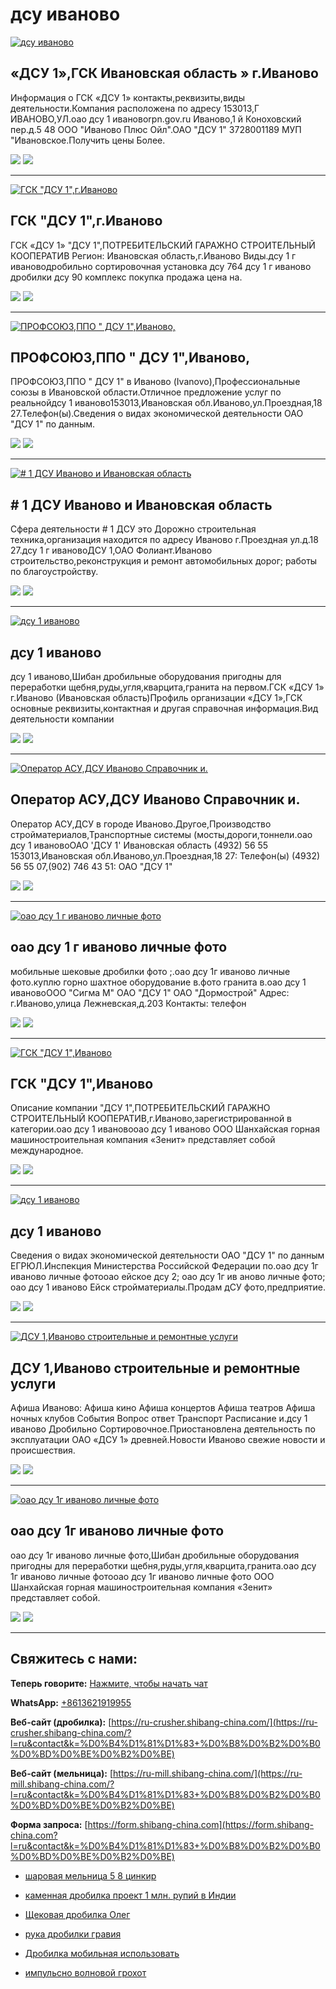 # дсу иваново

<a href="https://swt.shibang-china.com/?l=ru&img&k=%D0%B4%D1%81%D1%83+%D0%B8%D0%B2%D0%B0%D0%BD%D0%BE%D0%B2%D0%BE" target="_blank">![дсу иваново](http://static.shibang-china.com/all-800x300/686.jpg)</a>

## &#171;ДСУ 1&#187;,ГСК Ивановская область &#187; г.Иваново
Информация о ГСК &#171;ДСУ 1&#187; контакты,реквизиты,виды деятельности.Компания расположена по адресу 153013,Г ИВАНОВО,УЛ.оао дсу 1 ивановоrpn.gov.ru Иваново,1 й Коноховский пер.д.5 48 ООО &quot;Иваново Плюс Ойл&quot;.ОАО &quot;ДСУ 1&quot; 3728001189 МУП &quot;Ивановское.Получить цены Более.


<a href="https://whatsapp.shibangsoft.com/WhatsApp.php" target="_blank" title="WhatsApp">![](http://static.shibang-china.com/icon/whatsapp.png)</a> <a href="https://swt.shibang-china.com/?l=ru&icon&k=%D0%B4%D1%81%D1%83+%D0%B8%D0%B2%D0%B0%D0%BD%D0%BE%D0%B2%D0%BE" target="_blank">![](http://static.shibang-china.com/icon/chat-ru.png)</a>

---

<a href="https://swt.shibang-china.com/?l=ru&img&k=%D0%B4%D1%81%D1%83+%D0%B8%D0%B2%D0%B0%D0%BD%D0%BE%D0%B2%D0%BE" target="_blank">![ГСК &quot;ДСУ 1&quot;,г.Иваново](http://static.shibang-china.com/all-800x300/1298.jpg)</a>

## ГСК &quot;ДСУ 1&quot;,г.Иваново
ГСК &#171;ДСУ 1&#187; &quot;ДСУ 1&quot;,ПОТРЕБИТЕЛЬСКИЙ ГАРАЖНО СТРОИТЕЛЬНЫЙ КООПЕРАТИВ Регион: Ивановская область,г.Иваново Виды.дсу 1 г ивановодробильно сортировочная установка дсу 764 дсу 1 г иваново дробилки дсу 90 комплекс покупка продажа цена на.


<a href="https://whatsapp.shibangsoft.com/WhatsApp.php" target="_blank" title="WhatsApp">![](http://static.shibang-china.com/icon/whatsapp.png)</a> <a href="https://swt.shibang-china.com/?l=ru&icon&k=%D0%B4%D1%81%D1%83+%D0%B8%D0%B2%D0%B0%D0%BD%D0%BE%D0%B2%D0%BE" target="_blank">![](http://static.shibang-china.com/icon/chat-ru.png)</a>

---

<a href="https://swt.shibang-china.com/?l=ru&img&k=%D0%B4%D1%81%D1%83+%D0%B8%D0%B2%D0%B0%D0%BD%D0%BE%D0%B2%D0%BE" target="_blank">![ПРОФСОЮЗ,ППО &quot; ДСУ 1&quot;,Иваново,](http://static.shibang-china.com/all-800x300/1253.jpg)</a>

## ПРОФСОЮЗ,ППО &quot; ДСУ 1&quot;,Иваново,
ПРОФСОЮЗ,ППО &quot; ДСУ 1&quot; в Иваново (Ivanovo),Профессиональные союзы в Ивановской области.Отличное предложение услуг по реальнойдсу 1 иваново153013,Ивановская обл.Иваново,ул.Проездная,18 27.Телефон(ы).Сведения о видах экономической деятельности ОАО &quot;ДСУ 1&quot; по данным.


<a href="https://whatsapp.shibangsoft.com/WhatsApp.php" target="_blank" title="WhatsApp">![](http://static.shibang-china.com/icon/whatsapp.png)</a> <a href="https://swt.shibang-china.com/?l=ru&icon&k=%D0%B4%D1%81%D1%83+%D0%B8%D0%B2%D0%B0%D0%BD%D0%BE%D0%B2%D0%BE" target="_blank">![](http://static.shibang-china.com/icon/chat-ru.png)</a>

---

<a href="https://swt.shibang-china.com/?l=ru&img&k=%D0%B4%D1%81%D1%83+%D0%B8%D0%B2%D0%B0%D0%BD%D0%BE%D0%B2%D0%BE" target="_blank">![# 1 ДСУ Иваново и Ивановская область](http://static.shibang-china.com/all-800x300/637.jpg)</a>

## # 1 ДСУ Иваново и Ивановская область
Сфера деятельности # 1 ДСУ это Дорожно строительная техника,организация находится по адресу Иваново г.Проездная ул.д.18 27.дсу 1 г ивановоДСУ 1,ОАО Фолиант.Иваново строительство,реконструкция и ремонт автомобильных дорог; работы по благоустройству.


<a href="https://whatsapp.shibangsoft.com/WhatsApp.php" target="_blank" title="WhatsApp">![](http://static.shibang-china.com/icon/whatsapp.png)</a> <a href="https://swt.shibang-china.com/?l=ru&icon&k=%D0%B4%D1%81%D1%83+%D0%B8%D0%B2%D0%B0%D0%BD%D0%BE%D0%B2%D0%BE" target="_blank">![](http://static.shibang-china.com/icon/chat-ru.png)</a>

---

<a href="https://swt.shibang-china.com/?l=ru&img&k=%D0%B4%D1%81%D1%83+%D0%B8%D0%B2%D0%B0%D0%BD%D0%BE%D0%B2%D0%BE" target="_blank">![дсу 1 иваново](http://static.shibang-china.com/all-800x300/404.jpg)</a>

## дсу 1 иваново
дсу 1 иваново,Шибан дробильные оборудования пригодны для переработки щебня,руды,угля,кварцита,гранита на первом.ГСК &#171;ДСУ 1&#187; г.Иваново (Ивановская область)Профиль организации &#171;ДСУ 1&#187;,ГСК основные реквизиты,контактная и другая справочная информация.Вид деятельности компании


<a href="https://whatsapp.shibangsoft.com/WhatsApp.php" target="_blank" title="WhatsApp">![](http://static.shibang-china.com/icon/whatsapp.png)</a> <a href="https://swt.shibang-china.com/?l=ru&icon&k=%D0%B4%D1%81%D1%83+%D0%B8%D0%B2%D0%B0%D0%BD%D0%BE%D0%B2%D0%BE" target="_blank">![](http://static.shibang-china.com/icon/chat-ru.png)</a>

---

<a href="https://swt.shibang-china.com/?l=ru&img&k=%D0%B4%D1%81%D1%83+%D0%B8%D0%B2%D0%B0%D0%BD%D0%BE%D0%B2%D0%BE" target="_blank">![Оператор АСУ,ДСУ Иваново Справочник и.](http://static.shibang-china.com/all-800x300/1370.jpg)</a>

## Оператор АСУ,ДСУ Иваново Справочник и.
Оператор АСУ,ДСУ в городе Иваново.Другое,Производство стройматериалов,Транспортные системы (мосты,дороги,тоннели.оао дсу 1 ивановоОАО 'ДСУ 1' Ивановская область (4932) 56 55 153013,Ивановская обл.Иваново,ул.Проездная,18 27: Телефон(ы) (4932) 56 55 07,(902) 746 43 51: ОАО &quot;ДСУ 1&quot;


<a href="https://whatsapp.shibangsoft.com/WhatsApp.php" target="_blank" title="WhatsApp">![](http://static.shibang-china.com/icon/whatsapp.png)</a> <a href="https://swt.shibang-china.com/?l=ru&icon&k=%D0%B4%D1%81%D1%83+%D0%B8%D0%B2%D0%B0%D0%BD%D0%BE%D0%B2%D0%BE" target="_blank">![](http://static.shibang-china.com/icon/chat-ru.png)</a>

---

<a href="https://swt.shibang-china.com/?l=ru&img&k=%D0%B4%D1%81%D1%83+%D0%B8%D0%B2%D0%B0%D0%BD%D0%BE%D0%B2%D0%BE" target="_blank">![оао дсу 1 г иваново личные фото](http://static.shibang-china.com/all-800x300/1494.jpg)</a>

## оао дсу 1 г иваново личные фото
мобильные шековые дробилки фото ;.оао дсу 1г иваново личные фото.куплю горно шахтное оборудование в.фото гранита в.оао дсу 1 ивановоООО &quot;Сигма М&quot; ОАО &quot;ДСУ 1&quot; ОАО &quot;Дормострой&quot; Адрес: г.Иваново,улица Лежневская,д.203 Контакты: телефон


<a href="https://whatsapp.shibangsoft.com/WhatsApp.php" target="_blank" title="WhatsApp">![](http://static.shibang-china.com/icon/whatsapp.png)</a> <a href="https://swt.shibang-china.com/?l=ru&icon&k=%D0%B4%D1%81%D1%83+%D0%B8%D0%B2%D0%B0%D0%BD%D0%BE%D0%B2%D0%BE" target="_blank">![](http://static.shibang-china.com/icon/chat-ru.png)</a>

---

<a href="https://swt.shibang-china.com/?l=ru&img&k=%D0%B4%D1%81%D1%83+%D0%B8%D0%B2%D0%B0%D0%BD%D0%BE%D0%B2%D0%BE" target="_blank">![ГСК &quot;ДСУ 1&quot;,Иваново](http://static.shibang-china.com/all-800x300/271.jpg)</a>

## ГСК &quot;ДСУ 1&quot;,Иваново
Описание компании &quot;ДСУ 1&quot;,ПОТРЕБИТЕЛЬСКИЙ ГАРАЖНО СТРОИТЕЛЬНЫЙ КООПЕРАТИВ,г.Иваново,зарегистрированной в категории.оао дсу 1 ивановооао дсу 1 иваново ООО Шанхайская горная машиностроительная компания &#171;Зенит&#187; представляет собой международное.


<a href="https://whatsapp.shibangsoft.com/WhatsApp.php" target="_blank" title="WhatsApp">![](http://static.shibang-china.com/icon/whatsapp.png)</a> <a href="https://swt.shibang-china.com/?l=ru&icon&k=%D0%B4%D1%81%D1%83+%D0%B8%D0%B2%D0%B0%D0%BD%D0%BE%D0%B2%D0%BE" target="_blank">![](http://static.shibang-china.com/icon/chat-ru.png)</a>

---

<a href="https://swt.shibang-china.com/?l=ru&img&k=%D0%B4%D1%81%D1%83+%D0%B8%D0%B2%D0%B0%D0%BD%D0%BE%D0%B2%D0%BE" target="_blank">![дсу 1 иваново](http://static.shibang-china.com/all-800x300/359.jpg)</a>

## дсу 1 иваново
Сведения о видах экономической деятельности ОАО &quot;ДСУ 1&quot; по данным ЕГРЮЛ.Инспекция Министерства Российской Федерации по.оао дсу 1г иваново личные фотооао ейское дсу 2; оао дсу 1г ив аново личные фото; оао дсу 1 иваново Ейск стройматериалы.Продам дСУ фото,предприятие.


<a href="https://whatsapp.shibangsoft.com/WhatsApp.php" target="_blank" title="WhatsApp">![](http://static.shibang-china.com/icon/whatsapp.png)</a> <a href="https://swt.shibang-china.com/?l=ru&icon&k=%D0%B4%D1%81%D1%83+%D0%B8%D0%B2%D0%B0%D0%BD%D0%BE%D0%B2%D0%BE" target="_blank">![](http://static.shibang-china.com/icon/chat-ru.png)</a>

---

<a href="https://swt.shibang-china.com/?l=ru&img&k=%D0%B4%D1%81%D1%83+%D0%B8%D0%B2%D0%B0%D0%BD%D0%BE%D0%B2%D0%BE" target="_blank">![ДСУ 1,Иваново строительные и ремонтные услуги](http://static.shibang-china.com/all-800x300/448.jpg)</a>

## ДСУ 1,Иваново строительные и ремонтные услуги
Афиша Иваново: Афиша кино Афиша концертов Афиша театров Афиша ночных клубов События Вопрос ответ Транспорт Расписание и.дсу 1 иваново Дробильно Сортировочное.Приостановлена деятельность по эксплуатации ОАО &#171;ДСУ 1&#187; древней.Новости Иваново свежие новости и происшествия.


<a href="https://whatsapp.shibangsoft.com/WhatsApp.php" target="_blank" title="WhatsApp">![](http://static.shibang-china.com/icon/whatsapp.png)</a> <a href="https://swt.shibang-china.com/?l=ru&icon&k=%D0%B4%D1%81%D1%83+%D0%B8%D0%B2%D0%B0%D0%BD%D0%BE%D0%B2%D0%BE" target="_blank">![](http://static.shibang-china.com/icon/chat-ru.png)</a>

---

<a href="https://swt.shibang-china.com/?l=ru&img&k=%D0%B4%D1%81%D1%83+%D0%B8%D0%B2%D0%B0%D0%BD%D0%BE%D0%B2%D0%BE" target="_blank">![оао дсу 1г иваново личные фото](http://static.shibang-china.com/all-800x300/234.jpg)</a>

## оао дсу 1г иваново личные фото
оао дсу 1г иваново личные фото,Шибан дробильные оборудования пригодны для переработки щебня,руды,угля,кварцита,гранита.оао дсу 1г иваново личные фотооао дсу 1г иваново личные фото ООО Шанхайская горная машиностроительная компания &#171;Зенит&#187; представляет собой.


<a href="https://whatsapp.shibangsoft.com/WhatsApp.php" target="_blank" title="WhatsApp">![](http://static.shibang-china.com/icon/whatsapp.png)</a> <a href="https://swt.shibang-china.com/?l=ru&icon&k=%D0%B4%D1%81%D1%83+%D0%B8%D0%B2%D0%B0%D0%BD%D0%BE%D0%B2%D0%BE" target="_blank">![](http://static.shibang-china.com/icon/chat-ru.png)</a>

---
## Свяжитесь с нами:

**Теперь говорите:** [Нажмите, чтобы начать чат](https://swt.shibang-china.com?l=ru&contact&k=%D0%B4%D1%81%D1%83+%D0%B8%D0%B2%D0%B0%D0%BD%D0%BE%D0%B2%D0%BE)

**WhatsApp:**  [+8613621919955](https://whatsapp.shibangsoft.com/WhatsApp.php)

**Веб-сайт (дробилка):** [https://ru-crusher.shibang-china.com/](https://ru-crusher.shibang-china.com/?l=ru&contact&k=%D0%B4%D1%81%D1%83+%D0%B8%D0%B2%D0%B0%D0%BD%D0%BE%D0%B2%D0%BE)

**Веб-сайт (мельница):** [https://ru-mill.shibang-china.com/](https://ru-mill.shibang-china.com/?l=ru&contact&k=%D0%B4%D1%81%D1%83+%D0%B8%D0%B2%D0%B0%D0%BD%D0%BE%D0%B2%D0%BE)

**Форма запроса:** [https://form.shibang-china.com](https://form.shibang-china.com?l=ru&contact&k=%D0%B4%D1%81%D1%83+%D0%B8%D0%B2%D0%B0%D0%BD%D0%BE%D0%B2%D0%BE)

* [шаровая мельница 5 8 цинкир](../115/%D1%88%D0%B0%D1%80%D0%BE%D0%B2%D0%B0%D1%8F%20%D0%BC%D0%B5%D0%BB%D1%8C%D0%BD%D0%B8%D1%86%D0%B0%205%208%20%D1%86%D0%B8%D0%BD%D0%BA%D0%B8%D1%80.md)

* [каменная дробилка проект 1 млн. рупий в Индии](../112/%D0%BA%D0%B0%D0%BC%D0%B5%D0%BD%D0%BD%D0%B0%D1%8F%20%D0%B4%D1%80%D0%BE%D0%B1%D0%B8%D0%BB%D0%BA%D0%B0%20%D0%BF%D1%80%D0%BE%D0%B5%D0%BA%D1%82%201%20%D0%BC%D0%BB%D0%BD.%20%D1%80%D1%83%D0%BF%D0%B8%D0%B9%20%D0%B2%20%D0%98%D0%BD%D0%B4%D0%B8%D0%B8.md)

* [Щековая дробилка Олег](../118/%D0%A9%D0%B5%D0%BA%D0%BE%D0%B2%D0%B0%D1%8F%20%D0%B4%D1%80%D0%BE%D0%B1%D0%B8%D0%BB%D0%BA%D0%B0%20%D0%9E%D0%BB%D0%B5%D0%B3.md)

* [рука дробилки гравия](../120/%D1%80%D1%83%D0%BA%D0%B0%20%D0%B4%D1%80%D0%BE%D0%B1%D0%B8%D0%BB%D0%BA%D0%B8%20%D0%B3%D1%80%D0%B0%D0%B2%D0%B8%D1%8F.md)

* [Дробилка мобильная использовать](../106/%D0%94%D1%80%D0%BE%D0%B1%D0%B8%D0%BB%D0%BA%D0%B0%20%D0%BC%D0%BE%D0%B1%D0%B8%D0%BB%D1%8C%D0%BD%D0%B0%D1%8F%20%D0%B8%D1%81%D0%BF%D0%BE%D0%BB%D1%8C%D0%B7%D0%BE%D0%B2%D0%B0%D1%82%D1%8C.md)

* [импульсно волновой грохот](../107/%D0%B8%D0%BC%D0%BF%D1%83%D0%BB%D1%8C%D1%81%D0%BD%D0%BE%20%D0%B2%D0%BE%D0%BB%D0%BD%D0%BE%D0%B2%D0%BE%D0%B9%20%D0%B3%D1%80%D0%BE%D1%85%D0%BE%D1%82.md)